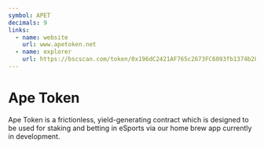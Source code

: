 ```yaml
---
symbol: APET
decimals: 9
links:
  - name: website
    url: www.apetoken.net
  - name: explorer
    url: https://bscscan.com/token/0x196dC2421AF765c2673FC6093fb1374b28064270
---
```


# Ape Token

Ape Token is a frictionless, yield-generating contract which is designed to be used for staking and betting in eSports via our home brew app currently in development.
